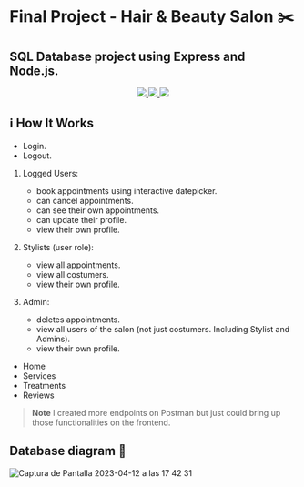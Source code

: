 # Final Project - Hair & Beauty Salon :scissors:
## SQL Database project using Express and Node.js.

<div align="center">
<a href="https://www.expressjs.com/">
    <img src= "https://img.shields.io/badge/express.js-%23404d59.svg?style=for-the-badge&logo=express&logoColor=%2361DAFB"/>
</a>
<a href="https://nodejs.org/es/">
    <img src= "https://img.shields.io/badge/node.js-026E00?style=for-the-badge&logo=node.js&logoColor=white"/>
</a>
<a href="https://developer.mozilla.org/es/docs/Web/JavaScript">
    <img src= "https://img.shields.io/badge/javascipt-EFD81D?style=for-the-badge&logo=javascript&logoColor=black"/>
</a>
 </div>

## ℹ️ How It Works

- Login.
- Logout.


1. Logged Users:
     - book appointments using interactive datepicker.
     - can cancel appointments.
     - can see their own appointments.
     - can update their profile.
     - view their own profile.


2. Stylists (user role):
     - view all appointments.
     - view all costumers.
     - view their own profile.
    


3. Admin:
     - deletes appointments.
     - view all users of the salon (not just costumers. Including Stylist and Admins).
     - view their own profile.


- Home
- Services
- Treatments
- Reviews

> **Note**
> I created more endpoints on Postman but just could bring up those functionalities on the frontend.


 ## Database diagram :memo:

![Captura de Pantalla 2023-04-12 a las 17 42 31](https://user-images.githubusercontent.com/121962750/236038206-f7e40df0-c1a1-47b3-b609-d7e5d94ddb68.png)

